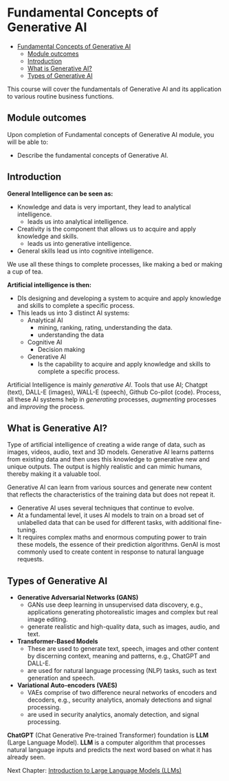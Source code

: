 # Fundamental Concepts of Generative AI

- [Fundamental Concepts of Generative AI](#fundamental-concepts-of-generative-ai)
  - [Module outcomes](#module-outcomes)
  - [Introduction](#introduction)
  - [What is Generative AI?](#what-is-generative-ai)
  - [Types of Generative AI](#types-of-generative-ai)

This course will cover the fundamentals of Generative AI and its application to various routine business functions.

## Module outcomes

Upon completion of Fundamental concepts of Generative AI module, you will be able to:

- Describe the fundamental concepts of Generative AI.

## Introduction

**General Intelligence can be seen as:**

- Knowledge and data is very important, they lead to analytical intelligence.
  - leads us into analytical intelligence.
- Creativity is the component that allows us to acquire and apply knowledge and skills.
  - leads us into generative intelligence.
- General skills lead us into cognitive intelligence.

We use all these things to complete processes, like making a bed or making a cup of tea.

**Artificial intelligence is then:**

- DIs designing and developing a system to acquire and apply knowledge and skills to complete a specific process.
- This leads us into 3 distinct AI systems:
  - Analytical AI
    - mining, ranking, rating, understanding the data.
    - understanding the data
  - Cognitive AI
    - Decision making
  - Generative AI
    - Is the capability to acquire and apply knowledge and skills to complete a specific process.

<!--- cSpell:disable --->
Artificial Intelligence is mainly _generative AI_.
Tools that use AI; Chatgpt (text), DALL-E (images), WALL-E (speech), Github Co-pilot (code).
Process, all these AI systems help in _generating_ processes, _augmenting_ processes and _improving_ the process.
<!--- cSpell:enable --->

## What is Generative AI?

Type of artificial intelligence of creating a wide range of data, such as images, videos, audio, text and 3D models. Generative AI learns patterns from existing data and then uses this knowledge to generative new and unique outputs. The output is highly realistic and can mimic humans, thereby making it a valuable tool.  

Generative AI can learn from various sources and generate new content that reflects the characteristics of the training data but does not repeat it.

- Generative AI uses several techniques that continue to evolve.  
- At a fundamental level, it uses AI models to train on a broad set of unlabelled data that can be used for different tasks, with additional fine-tuning.
- It requires complex maths and enormous computing power to train these models, the essence of their prediction algorithms. GenAI is most commonly used to create content in response to natural language requests.

## Types of Generative AI

- **Generative Adversarial Networks (GANS)**
  - GANs use deep learning in unsupervised data discovery, e.g., applications generating photorealistic images and complex but real image editing.
  - generate realistic and high-quality data, such as images, audio, and text.
- **Transformer-Based Models**
  - These are used to generate text, speech, images and other content by discerning context, meaning and patterns, e.g., ChatGPT and DALL-E.
  - are used for natural language processing (NLP) tasks, such as text generation and speech.
- **Variational Auto-encoders (VAES)**
  - VAEs comprise of two difference neural networks of encoders and decoders, e.g., security analytics, anomaly detections and signal processing.
  - are used in security analytics, anomaly detection, and signal processing.

**ChatGPT** (Chat Generative Pre-trained Transformer) foundation is **LLM** (Large Language Model). **LLM** is a computer algorithm that processes natural language inputs and predicts the next word based on what it has already seen.

Next Chapter: [Introduction to Large Language Models (LLMs)](./module-1/LLM-Intro.md)
